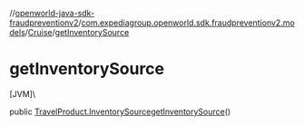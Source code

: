 //[openworld-java-sdk-fraudpreventionv2](../../../index.md)/[com.expediagroup.openworld.sdk.fraudpreventionv2.models](../index.md)/[Cruise](index.md)/[getInventorySource](get-inventory-source.md)

# getInventorySource

[JVM]\

public [TravelProduct.InventorySource](../-travel-product/-inventory-source/index.md)[getInventorySource](get-inventory-source.md)()
